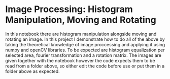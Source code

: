 # Image Processing: Histogram Manipulation, Moving and Rotating
In this notebook there are histogram manipulation alongside moving and rotating an image.
In this project I demonstrate how to do all of the above by taking the theoretical knowledge of image proccessing and applying it using numpy and openCV libraries.
To be expected are histogram equalization per selected area, fourier transformation and a rotation matrix.
The images are given together with the notebook however the code expects them to be read from a folder above, so either edit the code before use or put them
in a folder above as expected.
